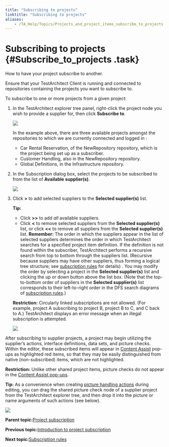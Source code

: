 ```yaml
--- 
title: "Subscribing to projects"
linktitle: "Subscribing to projects"
aliases: 
    - /TA_Help/Topics/Projects_and_project_items_subscribe_to_projects.html
---
```

# Subscribing to projects {#Subscribe_to_projects .task}

How to have your project subscribe to another.

Ensure that your TestArchitect Client is running and connected to repositories containing the projects you want to subscribe to.

To subscribe to one or more projects from a given project:

1.  In the TestArchitect explorer tree panel, right-click the project node you wish to provide a supplier for, then click **Subscribe to**.

    ![](../Images/Tree_subscription_menu.png)

    In the example above, there are three available projects amongst the repositories to which we are currently connected and logged in :

    -   Car Rental Reservation, of the NewRepository repository, which is the project being set up as a subscriber.
    -   Customer Handling, also in the NewRepository repository.
    -   Global Definitions, in the Infrastructure repository.
2.  In the Subscription dialog box, select the projects to be subscribed to from the list of **Available supplier\(s\)**.

    ![](../Images/Dialogs_subscription.png)

3.  Click **\>** to add selected suppliers to the **Selected supplier\(s\)** list.

    **Tip:**

    -   Click **\>\>** to add *all* available suppliers.
    -   Click **<** to remove selected suppliers from the **Selected supplier\(s\)** list, or click **<<** to remove all suppliers from the **Selected supplier\(s\)** list.
    **Remember:** The order in which the suppliers appear in the list of selected suppliers determines the order in which TestArchitect searches for a specified project item definition. If the definition is not found within the subscriber, TestArchitect performs a recursive search from top to bottom through the suppliers list. \(Recursive because suppliers may have other suppliers, thus forming a logical tree structure; see [subscription rules](Project_subscription_rules.html) for details\) . You may modify the order by selecting a project in the **Selected supplier\(s\)** list and clicking the up or down button above the list box. \(Note that the top-to-bottom order of suppliers in the **Selected supplier\(s\)** list corresponds to their left-to-right order in the DFS search diagrams of [subscription rules](Project_subscription_rules.html).\)

    **Restriction:** Circularly linked subscriptions are not allowed. \(For example, project A subscribing to project B, project B to C, and C back to A.\) TestArchitect displays an error message when an illegal subscription is attempted.

    ![](../Images/Circularly_linked_subscription_warning.png)


After subscribing to supplier projects, a project may begin utilizing the supplier’s actions, interface definitions, data sets, and picture checks. Within the editor, these subscribed items will appear in [Content Assist](ug_content_assist.html) pop-ups as highlighted red items, so that they may be easily distinguished from native \(non-subscribed\) items, which are not highlighted.

**Restriction:** Unlike other shared project items, picture checks do not appear in the [Content Assist pop-ups](ug_content_assist.html).

**Tip:** As a convenience when creating [picture handling actions](../../TA_Automation/Topics/bia_picture_handling.html) during editing, you can drag the shared picture check node of a supplier project from the TestArchitect explorer tree, and then drop it into the picture or name arguments of such actions \(see below\).

![](../Images/shared_picture_checks_subscribing.png)

**Parent topic:**[Project subscription](../../TA_Help/Topics/Project_subscription.html)

**Previous topic:**[Introduction to project subscription](../../TA_Help/Topics/Project_subscription_intro.html)

**Next topic:**[Subscription rules](../../TA_Help/Topics/Project_subscription_rules.html)

